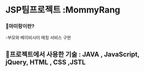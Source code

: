 # JSP팀프로젝트 :MommyRang

### 💛마미랑이란?
-부모와 베이비시터 매칭 서비스 구현

## 💛프로젝트에서 사용한 기술 : JAVA , JavaScript, jQuery, HTML , CSS ,JSTL






